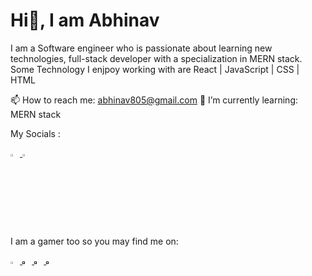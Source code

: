 # Hi👋, I am Abhinav

I am a Software engineer who is passionate about learning new technologies, full-stack developer with a specialization in MERN stack.
Some Technology I enjpoy working with are React | JavaScript | CSS | HTML 

📫 How to reach me: abhinav805@gmail.com
🌱 I’m currently learning: MERN stack

My Socials :

<a href="https://www.linkedin.com/in/abhinav-bisht-1012"> <img style="width: 3%" src="https://cdn-icons.flaticon.com/png/512/3536/premium/3536505.png?token=exp=1653668349~hmac=e6facb503867cef0d19e97515057caf7" alt="LinkedIn" /> </a>
<a href="https://twitter.com/abhinav805"> <img style="width: 3%" src="https://cdn-icons.flaticon.com/png/512/2504/premium/2504947.png?token=exp=1653669169~hmac=9d4c107ba069004ef7b224e60c4a95b2" alt="Twitter" /> </a>

I am a gamer too so you may find me on:

<a href="https://discordapp.com/users/432924416830210048"> <img style="width: 3%" src="https://cdn-icons.flaticon.com/png/512/2335/premium/2335279.png?token=exp=1653669558~hmac=814595d8e7cc40c9f642978215254612" alt="Discord Icon" /> </a>
<a href=""> <img style="width: 3%" src="https://cdn-icons-png.flaticon.com/512/3/3782.png" alt="Steam Icon" /> </a>
<a href=""> <img style="width: 3%" src="https://cdn-icons-png.flaticon.com/512/588/588308.png" alt="Dota 2 icon" /> </a>
<a href=""> <img style="width: 3%" src="https://i.ibb.co/yyMwGzj/pngwing-com.png" alt="War Thunder" /> </a>




<!--
**abhinavBisht94/abhinavBisht94** is a ✨ _special_ ✨ repository because its `README.md` (this file) appears on your GitHub profile.

<a href=""> <img style="width: 3%" src="" alt="" /> </a>

Here are some ideas to get you started:

- 🔭 I’m currently working on ...
- 🌱 I’m currently learning ...
- 👯 I’m looking to collaborate on ...
- 🤔 I’m looking for help with ...
- 💬 Ask me about ...
- 📫 How to reach me: ...
- 😄 Pronouns: ...
- ⚡ Fun fact: ...
-->
